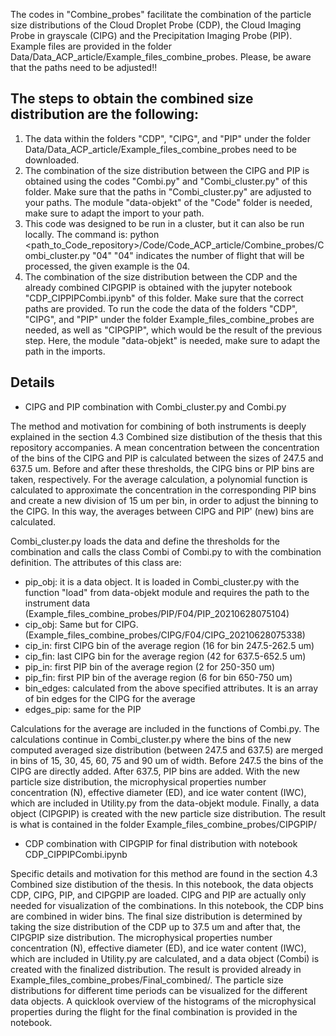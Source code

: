 The codes in "Combine_probes" facilitate the combination of the particle size distributions of the 
Cloud Droplet Probe (CDP), the Cloud Imaging Probe in grayscale (CIPG) and the Precipitation Imaging 
Probe (PIP). Example files are provided in the folder Data/Data_ACP_article/Example_files_combine_probes. 
Please, be aware that the paths need to be adjusted!!

## The steps to obtain the combined size distribution are the following:

1. The data within the folders "CDP", "CIPG", and "PIP" under the folder Data/Data_ACP_article/Example_files_combine_probes
need to be downloaded.
2. The combination of the size distribution between the CIPG and PIP is obtained using the codes "Combi.py"
and "Combi_cluster.py" of this folder. Make sure that the paths in "Combi_cluster.py" are adjusted to your 
paths. The module "data-objekt" of the "Code" folder is needed, make sure to adapt the import to your path.
3. This code was designed to be run in a cluster, but it can also be run locally. The command is:
python <path_to_Code_repository>/Code/Code_ACP_article/Combine_probes/Combi_cluster.py "04"
"04" indicates the number of flight that will be processed, the given example is the 04.
4. The combination of the size distribution between the CDP and the already combined CIPGPIP is obtained
with the jupyter notebook "CDP_CIPPIPCombi.ipynb" of this folder. Make sure that the correct paths are provided.
To run the code the data of the folders "CDP", "CIPG", and "PIP" under the folder Example_files_combine_probes
are needed, as well as "CIPGPIP", which would be the result of the previous step. Here, the module "data-objekt"
is needed, make sure to adapt the path in the imports.

## Details

- CIPG and PIP combination with Combi_cluster.py and Combi.py

The method and motivation for combining of both instruments is deeply explained in the section 
4.3 Combined size distibution of the thesis that this repository accompanies. 
A mean concentration between the concentration of the bins of the CIPG and PIP is calculated between the sizes
of 247.5 and 637.5 um. Before and after these thresholds, the CIPG bins or PIP bins are taken, respectively.
For the average calculation, a polynomial function is calculated to approximate the concentration in the
corresponding PIP bins and create a new division of 15 um per bin, in order to adjust the binning to the CIPG.
In this way, the averages between CIPG and PIP' (new) bins are calculated.

Combi_cluster.py loads the data and define the thresholds for the combination and calls the class Combi of
Combi.py to with the combination definition. The attributes of this class are:
- pip_obj: it is a data object. It is loaded in Combi_cluster.py with the function "load" from data-objekt
module and requires the path to the instrument data 
(Example_files_combine_probes/PIP/F04/PIP_20210628075104)
- cip_obj: Same but for CIPG. (Example_files_combine_probes/CIPG/F04/CIPG_20210628075338)
- cip_in: first CIPG bin of the average region (16 for bin 247.5-262.5 um)
- cip_fin: last CIPG bin for the average region (42 for 637.5-652.5 um)
- pip_in: first PIP bin of the average region (2 for 250-350 um)
- pip_fin: first PIP bin of the average region (6 for bin 650-750 um)
- bin_edges: calculated from the above specified attributes. It is an array of bin edges for the CIPG 
for the average
- edges_pip: same for the PIP

Calculations for the average are included in the functions of Combi.py. The calculations continue in 
Combi_cluster.py where the bins of the new computed averaged size distribution (between 247.5 and 637.5) 
are merged in bins of 15, 30, 45, 60, 75 and 90 um of width. Before 247.5 the bins of the CIPG are directly
added. After 637.5, PIP bins are added. With the new particle size distribution, the microphysical properties
number concentration (N), effective diameter (ED), and ice water content (IWC), which are included in Utility.py
from the data-objekt module. Finally, a data object (CIPGPIP) is created with the new particle 
size distribution. The result is what is contained in the folder Example_files_combine_probes/CIPGPIP/

- CDP combination with CIPGPIP for final distribution with notebook CDP_CIPPIPCombi.ipynb

Specific details and motivation for this method are found in the section 4.3 Combined size distibution of
the thesis. In this notebook, the data objects CDP, CIPG, PIP, and CIPGPIP are loaded. CIPG and PIP are
actually only needed for visualization of the combinations. In this notebook, the CDP bins are combined
in wider bins. The final size distribution is determined by taking the size distribution of the CDP up to
37.5 um and after that, the CIPGPIP size distribution. The microphysical properties number concentration (N), 
effective diameter (ED), and ice water content (IWC), which are included in Utility.py are calculated, and
a data object (Combi) is created with the finalized distribution. The result is provided already in 
Example_files_combine_probes/Final_combined/.
The particle size distributions for different time periods can be visualized for the different data objects.
A quicklook overview of the histograms of the microphysical properties during the flight for the final
combination is provided in the notebook.
